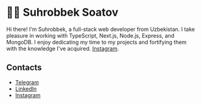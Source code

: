 # 👨‍💻 Suhrobbek Soatov

Hi there! I'm Suhrobbek, a full-stack web developer from Uzbekistan. I take pleasure in working with TypeScript, Next.js, Node.js, Express, and MongoDB. I enjoy dedicating my time to my projects and fortifying them with the knowledge I've acquired. [Instagram](https://instagram.com/zutsio/).

## Contacts

- [Telegram](https://t.me/svkhrobbeck/)
- [LinkedIn](https://www.linkedin.com/in/svkhrobbeck/)
- [Instagram](https://instagram.com/zutsio/)
